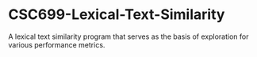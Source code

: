 # CSC699-Lexical-Text-Similarity
A lexical text similarity program that serves as the basis of exploration for various performance metrics. 

